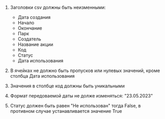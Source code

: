 1. Заголовки csv должны быть неизменными:
    - Дата создания
    - Начало
    - Окончание
    - Парк
    - Создатель
    - Название акции
    - Код
    - Статус
    - Дата использования

2. В ячейках не должно быть пропусков или нулевых значений, кроме столбца Дата использования
3. Значения в столбце код должны быть уникальными
4. Формат передоваемой даты не долже изменяться: "23.05.2023"
5. Статус должен быть равен "Не использован" тогда False, в противном случае устанавливается значение True

